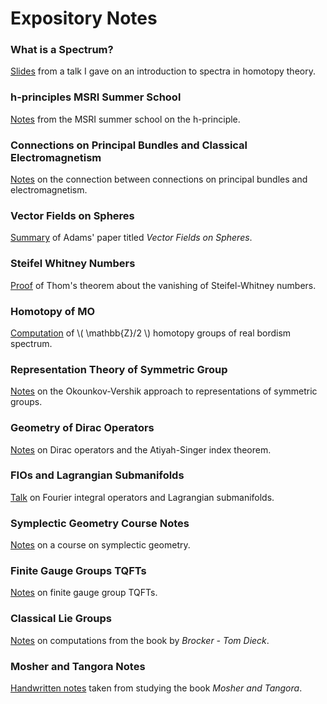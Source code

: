 # Expository Notes

### What is a Spectrum?

[Slides](https://drive.google.com/file/d/16zRKLkBl4skQ0UNKRXfM7d51qWnBLwGF/view?usp=sharing)
from a talk I gave on an introduction to spectra in homotopy theory.

### h-principles MSRI Summer School

[Notes](https://drive.google.com/file/d/1uecVJP6Xl1vScsswWGqBtJ1s3o9PwG8C/view?usp=sharing)
from the MSRI summer school on the h-principle.

### Connections on Principal Bundles and Classical Electromagnetism

[Notes](https://drive.google.com/file/d/1kFh_-_DmR4wt-sDBiOggM5a5U-5W7V_l/view?usp=sharing)
on the connection between connections on principal bundles and electromagnetism.

### Vector Fields on Spheres

[Summary](https://drive.google.com/file/d/13R3_9BLfbkL9PDbhaHt9aa4FDWacEsMZ/view?usp=sharing)
of Adams' paper titled _Vector Fields on Spheres_.

### Steifel Whitney Numbers

[Proof](https://drive.google.com/file/d/1W9TDU1SaWVLghrSaw8Dg04vdfW9veW_C/view?usp=sharing)
of Thom's theorem about the vanishing of Steifel-Whitney numbers.

### Homotopy of MO

[Computation](https://drive.google.com/file/d/1vLUuLchIv4M-uVHcykqFLByWQ76ezZtq/view?usp=sharing)
of \\( \mathbb{Z}/2 \\) homotopy groups of real bordism spectrum.

### Representation Theory of Symmetric Group

[Notes](https://drive.google.com/file/d/1xMliaDffPi6yUzp5U2d_wIdPJ6yyfLE1/view?usp=sharing)
on the Okounkov-Vershik approach to representations of symmetric groups.

### Geometry of Dirac Operators

[Notes](https://drive.google.com/file/d/1I5uhi9sli2ebSAedRjjFWHSVw7nNhBZ9/view?usp=sharing)
on Dirac operators and the Atiyah-Singer index theorem.

### FIOs and Lagrangian Submanifolds

[Talk](https://drive.google.com/file/d/1jrV_2VjR1xGa6eham0FIxiVvMngsF8Xs/view?usp=sharing) on Fourier integral operators and Lagrangian submanifolds.

### Symplectic Geometry Course Notes

[Notes](https://drive.google.com/file/d/1YbjFhmTt6yvCdxyb4nT7aVz9g4w0E-PN/view) on a course on symplectic geometry.

### Finite Gauge Groups TQFTs

[Notes](https://drive.google.com/file/d/18_vHDgWnKtO9qgqfhRP4YLeDT26l_Fay/view?usp=sharing)
on finite gauge group TQFTs.

### Classical Lie Groups

[Notes](https://drive.google.com/file/d/15SwA8TDmLUMElPQYvhMcIAttXgNzuKbz/view?usp=sharing)
on computations from the book by _Brocker - Tom Dieck_.

### Mosher and Tangora Notes

[Handwritten notes](https://drive.google.com/drive/folders/1vSFBZh3cuDoJPglIeBmLUV1Ur0RvhZ-p?usp=sharing) taken from studying the book _Mosher and Tangora_.
